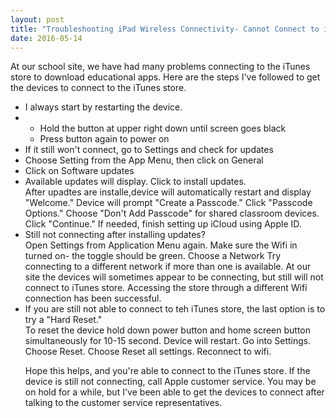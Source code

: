 ```yaml
---
layout: post
title: "Troubleshooting iPad Wireless Connectivity- Cannot Connect to iTunes Store Error Message"
date: 2016-05-14
---
```

<p>At our school site, we have had many problems connecting to the iTunes store to download educational apps. Here are the steps I've followed to get the devices to connect to the iTunes store.</p>
<ul>
<li>I always start by restarting the device.</li>
<li><ul>
  <li>Hold the button at upper right down until screen goes black</li>
  <li>Press button again to power on</li>
</ul></li>
<li>If it still won't connect, go to Settings and check for updates</li>

<li> Choose Setting from the App Menu, then click on General</li>

<li> Click on Software updates</li>

<li> Available updates will display. Click to install updates.</li>

</li> After upadtes are installe,device will automatically restart and display "Welcome."</li>

</li>Device will prompt "Create a Passcode." Click "Passcode Options." Choose "Don't Add Passcode" for shared classroom devices. Click "Continue." If needed, finish setting up iCloud using Apple ID.</li> 

<li>Still not connecting after installing updates?</li>

</li> Open Settings from Application Menu again. </li>

</li> Make sure the Wifi in turned on- the toggle should be green. </li>

</li> Choose a Network</li>

</li> Try connecting to a different network if more than one is available. At our site the devices will sometimes appear to be connecting, but still will not connect to iTunes store. Accessing the store through a different Wifi connection has been successful.</li>
<li>If you are still not able to connect to teh iTunes store, the last option is to try a "Hard Reset."</li>

</li> To reset the device hold down power button and home screen button simultaneously for 10-15 second. Device will restart.</li>

</li> Go into Settings.</li>

</li> Choose Reset. </li>

</li> Choose Reset all settings.</li>

</li>Reconnect to wifi.</li>
<p>Hope this helps, and you're able to connect to the iTunes store. If the device is still not connecting, call Apple customer service. You may be on hold for a while, but I've been able to get the devices to connect after talking to the customer service representatives.</p>

